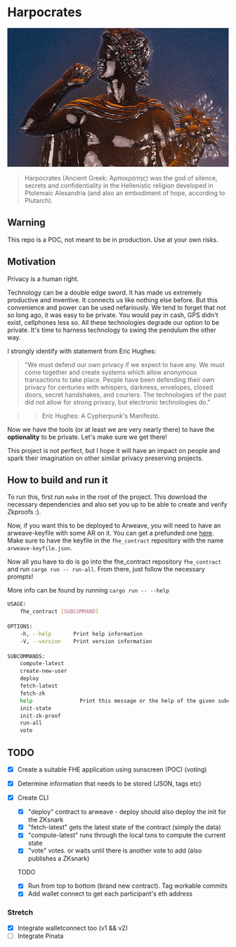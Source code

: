 # Harpocrates

![Harpocrates](harpocrates.jpg)

> Harpocrates (Ancient Greek: Ἁρποκράτης) was the god of silence, secrets and confidentiality in the Hellenistic religion developed in Ptolemaic Alexandria (and also an embodiment of hope, according to Plutarch).

## Warning

This repo is a POC, not meant to be in production. Use at your own risks.

## Motivation

Privacy is a human right.

Technology can be a double edge sword. It has made us extremely productive and inventive. It connects us like nothing else before. But this convenience and power can be used nefariously. We tend to forget that not so long ago, it was easy to be private. You would pay in cash, GPS didn't exist, cellphones less so. All these technologies degrade our option to be private. It's time to harness technology to swing the pendulum the other way.

I strongly identify with statement from Eric Hughes:

> "We must defend our own privacy if we expect to have any. We must come together and create systems which allow anonymous transactions to take place. People have been defending their own privacy for centuries with whispers, darkness, envelopes, closed doors, secret handshakes, and couriers. The technologies of the past did not allow for strong privacy, but electronic technologies do."

> > Eric Hughes: A Cypherpunk's Manifesto.

Now we have the tools (or at least we are very nearly there) to have the **optionality** to be private. Let's make sure we get there!

This project is not perfect, but I hope it will have an impact on people and spark their imagination on other similar privacy preserving projects.

## How to build and run it

To run this, first run `make` in the root of the project. This download the necessary dependencies and also set you up to be able to create and verify Zkproofs :).

Now, if you want this to be deployed to Arweave, you will need to have an arweave-keyfile with some AR on it. You can get a prefunded one [here](https://faucet.arweave.net/). Make sure to have the keyfile in the `fhe_contract` repository with the name `arweave-keyfile.json`.

Now all you have to do is go into the fhe_contract repository `fhe_contract` and run `cargo run -- run-all`. From there, just follow the necessary prompts!

More info can be found by running `cargo run -- --help`

```bash
USAGE:
    fhe_contract [SUBCOMMAND]

OPTIONS:
    -h, --help       Print help information
    -V, --version    Print version information

SUBCOMMANDS:
    compute-latest
    create-new-user
    deploy
    fetch-latest
    fetch-zk
    help               Print this message or the help of the given subcommand(s)
    init-state
    init-zk-proof
    run-all
    vote
```

## TODO

- [x] Create a suitable FHE application using sunscreen (POC) (voting)

- [x] Determine information that needs to be stored (JSON, tags etc)

- [x] Create CLI

  - [x] "deploy" contract to arweave - deploy should also deploy the init for the ZKsnark
  - [x] "fetch-latest" gets the latest state of the contract (simply the data)
  - [x] "compute-latest" runs through the local txns to compute the current state
  - [x] "vote" votes. or waits until there is another vote to add (also publishes a ZKsnark)

  TODO

  - [x] Run from top to bottom (brand new contract). Tag workable commits
  - [x] Add wallet connect to get each participant's eth address

### Stretch

- [x] Integrate walletconnect too (v1 && v2)
- [ ] Integrate Pinata

